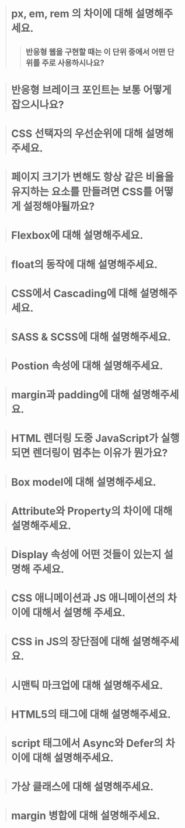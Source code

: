 > # px, em, rem 의 차이에 대해 설명해주세요.
>
> > ## 반응형 웹을 구현할 때는 이 단위 중에서 어떤 단위를 주로 사용하시나요?

> # 반응형 브레이크 포인트는 보통 어떻게 잡으시나요?

> # CSS 선택자의 우선순위에 대해 설명해주세요.

> # 페이지 크기가 변해도 항상 같은 비율을 유지하는 요소를 만들려면 CSS를 어떻게 설정해야될까요?

> # Flexbox에 대해 설명해주세요.

> # float의 동작에 대해 설명해주세요.

> # CSS에서 Cascading에 대해 설명해주세요.

> # SASS & SCSS에 대해 설명해주세요.

> # Postion 속성에 대해 설명해주세요.

> # margin과 padding에 대해 설명해주세요.

> # HTML 렌더링 도중 JavaScript가 실행되면 렌더링이 멈추는 이유가 뭔가요?

> # Box model에 대해 설명해주세요.

> # Attribute와 Property의 차이에 대해 설명해주세요.

> # Display 속성에 어떤 것들이 있는지 설명해 주세요.

> # CSS 애니메이션과 JS 애니메이션의 차이에 대해서 설명해 주세요.

> # CSS in JS의 장단점에 대해 설명해주세요.

> # 시맨틱 마크업에 대해 설명해주세요.

> # HTML5의 태그에 대해 설명해주세요.

> # script 태그에서 Async와 Defer의 차이에 대해 설명해주세요.

> # 가상 클래스에 대해 설명해주세요.

> # margin 병합에 대해 설명해주세요.
